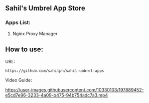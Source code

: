## Sahil's Umbrel App Store

### Apps List:

1. Nginx Proxy Manager


## How to use:

URL: 
```
https://github.com/sahilph/sahil-umbrel-apps
```

Video Guide:

https://user-images.githubusercontent.com/10330103/197889452-e5cd7e96-3233-4a09-b475-94b754adc7a3.mp4
